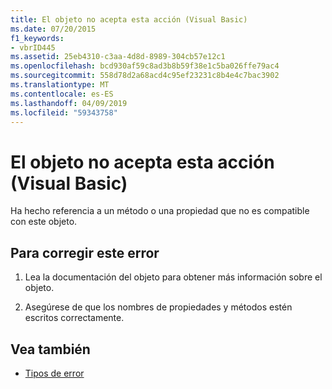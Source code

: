 ```yaml
---
title: El objeto no acepta esta acción (Visual Basic)
ms.date: 07/20/2015
f1_keywords:
- vbrID445
ms.assetid: 25eb4310-c3aa-4d8d-8989-304cb57e12c1
ms.openlocfilehash: bcd930af59c8ad3b8b59f38e1c5ba026ffe79ac4
ms.sourcegitcommit: 558d78d2a68acd4c95ef23231c8b4e4c7bac3902
ms.translationtype: MT
ms.contentlocale: es-ES
ms.lasthandoff: 04/09/2019
ms.locfileid: "59343758"
---
```

# <a name="object-doesnt-support-this-action-visual-basic"></a>El objeto no acepta esta acción (Visual Basic)
Ha hecho referencia a un método o una propiedad que no es compatible con este objeto.  
  
## <a name="to-correct-this-error"></a>Para corregir este error  
  
1. Lea la documentación del objeto para obtener más información sobre el objeto.  
  
2. Asegúrese de que los nombres de propiedades y métodos estén escritos correctamente.  
  
## <a name="see-also"></a>Vea también

- [Tipos de error](../../visual-basic/programming-guide/language-features/error-types.md)
